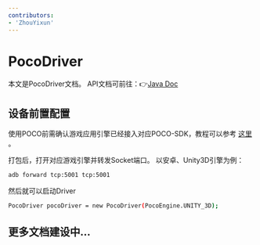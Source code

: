 ```yaml
---
contributors:
- 'ZhouYixun'
---
```


# PocoDriver

本文是PocoDriver文档。 API文档可前往：👉[Java Doc](https://s01.oss.sonatype.org/service/local/repositories/releases/archive/io/github/soniccloudorg/sonic-driver-core/1.1.28/sonic-driver-core-1.1.28-javadoc.jar/!/index.html)

## 设备前置配置

使用POCO前需确认游戏应用引擎已经接入对应POCO-SDK，教程可以参考 [这里](https://sonic-cloud.cn/document?tag=poco) 。

打包后，打开对应游戏引擎并转发Socket端口。 以安卓、Unity3D引擎为例：
```bash
adb forward tcp:5001 tcp:5001
```
然后就可以启动Driver
```bash
PocoDriver pocoDriver = new PocoDriver(PocoEngine.UNITY_3D);
```

## 更多文档建设中...
